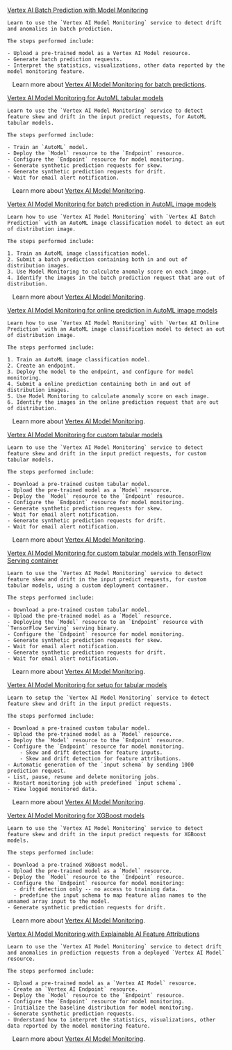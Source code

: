 
[Vertex AI Batch Prediction with Model Monitoring](https://github.com/GoogleCloudPlatform/vertex-ai-samples/blob/main/notebooks/official/model_monitoring/batch_prediction_model_monitoring.ipynb)

```
Learn to use the `Vertex AI Model Monitoring` service to detect drift and anomalies in batch prediction.

The steps performed include:

- Upload a pre-trained model as a Vertex AI Model resource.
- Generate batch prediction requests.
- Interpret the statistics, visualizations, other data reported by the model monitoring feature.

```

&nbsp;&nbsp;&nbsp;Learn more about [Vertex AI Model Monitoring for batch predictions](https://cloud.google.com/vertex-ai/docs/model-monitoring/model-monitoring-batch-predictions).


[Vertex AI Model Monitoring for AutoML tabular models](https://github.com/GoogleCloudPlatform/vertex-ai-samples/blob/main/notebooks/official/model_monitoring/get_started_with_model_monitoring_automl.ipynb)

```
Learn to use the `Vertex AI Model Monitoring` service to detect feature skew and drift in the input predict requests, for AutoML tabular models.

The steps performed include:

- Train an `AutoML` model.
- Deploy the `Model` resource to the `Endpoint` resource.
- Configure the `Endpoint` resource for model monitoring.
- Generate synthetic prediction requests for skew.
- Generate synthetic prediction requests for drift.
- Wait for email alert notification.

```

&nbsp;&nbsp;&nbsp;Learn more about [Vertex AI Model Monitoring](https://cloud.google.com/vertex-ai/docs/model-monitoring).


[Vertex AI Model Monitoring for batch prediction in AutoML image models](https://github.com/GoogleCloudPlatform/vertex-ai-samples/blob/main/notebooks/official/model_monitoring/get_started_with_model_monitoring_automl_image_batch.ipynb)

```
Learn how to use `Vertex AI Model Monitoring` with `Vertex AI Batch Prediction` with an AutoML image classification model to detect an out of distribution image.

The steps performed include:

1. Train an AutoML image classification model.
2. Submit a batch prediction containing both in and out of distribution images.
3. Use Model Monitoring to calculate anomaly score on each image.
4. Identify the images in the batch prediction request that are out of distribution.

```

&nbsp;&nbsp;&nbsp;Learn more about [Vertex AI Model Monitoring](https://cloud.google.com/vertex-ai/docs/model-monitoring).


[Vertex AI Model Monitoring for online prediction in AutoML image models](https://github.com/GoogleCloudPlatform/vertex-ai-samples/blob/main/notebooks/official/model_monitoring/get_started_with_model_monitoring_automl_image_online.ipynb)

```
Learn how to use `Vertex AI Model Monitoring` with `Vertex AI Online Prediction` with an AutoML image classification model to detect an out of distribution image.

The steps performed include:

1. Train an AutoML image classification model.
2. Create an endpoint.
3. Deploy the model to the endpoint, and configure for model monitoring.
4. Submit a online prediction containing both in and out of distribution images.
5. Use Model Monitoring to calculate anomaly score on each image.
6. Identify the images in the online prediction request that are out of distribution.

```

&nbsp;&nbsp;&nbsp;Learn more about [Vertex AI Model Monitoring](https://cloud.google.com/vertex-ai/docs/model-monitoring).


[Vertex AI Model Monitoring for custom tabular models](https://github.com/GoogleCloudPlatform/vertex-ai-samples/blob/main/notebooks/official/model_monitoring/get_started_with_model_monitoring_custom.ipynb)

```
Learn to use the `Vertex AI Model Monitoring` service to detect feature skew and drift in the input predict requests, for custom tabular models.

The steps performed include:

- Download a pre-trained custom tabular model.
- Upload the pre-trained model as a `Model` resource.
- Deploy the `Model` resource to the `Endpoint` resource.
- Configure the `Endpoint` resource for model monitoring.
- Generate synthetic prediction requests for skew.
- Wait for email alert notification.
- Generate synthetic prediction requests for drift.
- Wait for email alert notification.

```

&nbsp;&nbsp;&nbsp;Learn more about [Vertex AI Model Monitoring](https://cloud.google.com/vertex-ai/docs/model-monitoring).


[Vertex AI Model Monitoring for custom tabular models with TensorFlow Serving container](https://github.com/GoogleCloudPlatform/vertex-ai-samples/blob/main/notebooks/official/model_monitoring/get_started_with_model_monitoring_custom_tf_serving.ipynb)

```
Learn to use the `Vertex AI Model Monitoring` service to detect feature skew and drift in the input predict requests, for custom tabular models, using a custom deployment container.

The steps performed include:

- Download a pre-trained custom tabular model.
- Upload the pre-trained model as a `Model` resource.
- Deploying the `Model` resource to an `Endpoint` resource with `TensorFlow Serving` serving binary.
- Configure the `Endpoint` resource for model monitoring.
- Generate synthetic prediction requests for skew.
- Wait for email alert notification.
- Generate synthetic prediction requests for drift.
- Wait for email alert notification.

```

&nbsp;&nbsp;&nbsp;Learn more about [Vertex AI Model Monitoring](https://cloud.google.com/vertex-ai/docs/model-monitoring).


[Vertex AI Model Monitoring for setup for tabular models](https://github.com/GoogleCloudPlatform/vertex-ai-samples/blob/main/notebooks/official/model_monitoring/get_started_with_model_monitoring_setup.ipynb)

```
Learn to setup the `Vertex AI Model Monitoring` service to detect feature skew and drift in the input predict requests.

The steps performed include:

- Download a pre-trained custom tabular model.
- Upload the pre-trained model as a `Model` resource.
- Deploy the `Model` resource to the `Endpoint` resource.
- Configure the `Endpoint` resource for model monitoring.
    - Skew and drift detection for feature inputs.
    - Skew and drift detection for feature attributions.
- Automatic generation of the `input schema` by sending 1000 prediction request.
- List, pause, resume and delete monitoring jobs.
- Restart monitoring job with predefined `input schema`.
- View logged monitored data.

```

&nbsp;&nbsp;&nbsp;Learn more about [Vertex AI Model Monitoring](https://cloud.google.com/vertex-ai/docs/model-monitoring).


[Vertex AI Model Monitoring for XGBoost models](https://github.com/GoogleCloudPlatform/vertex-ai-samples/blob/main/notebooks/official/model_monitoring/get_started_with_model_monitoring_xgboost.ipynb)

```
Learn to use the `Vertex AI Model Monitoring` service to detect feature skew and drift in the input predict requests for XGBoost models.

The steps performed include:

- Download a pre-trained XGBoost model.
- Upload the pre-trained model as a `Model` resource.
- Deploy the `Model` resource to the `Endpoint` resource.
- Configure the `Endpoint` resource for model monitoring:
  - drift detection only -- no access to training data.
  - predefine the input schema to map feature alias names to the unnamed array input to the model.
- Generate synthetic prediction requests for drift.

```

&nbsp;&nbsp;&nbsp;Learn more about [Vertex AI Model Monitoring](https://cloud.google.com/vertex-ai/docs/model-monitoring).


[Vertex AI Model Monitoring with Explainable AI Feature Attributions](https://github.com/GoogleCloudPlatform/vertex-ai-samples/blob/main/notebooks/official/model_monitoring/model_monitoring.ipynb)

```
Learn to use the `Vertex AI Model Monitoring` service to detect drift and anomalies in prediction requests from a deployed `Vertex AI Model` resource.

The steps performed include:

- Upload a pre-trained model as a `Vertex AI Model` resource.
- Create an `Vertex AI Endpoint` resource.
- Deploy the `Model` resource to the `Endpoint` resource.
- Configure the `Endpoint` resource for model monitoring.
- Initialize the baseline distribution for model monitoring.
- Generate synthetic prediction requests.
- Understand how to interpret the statistics, visualizations, other data reported by the model monitoring feature.

```

&nbsp;&nbsp;&nbsp;Learn more about [Vertex AI Model Monitoring](https://cloud.google.com/vertex-ai/docs/model-monitoring).

